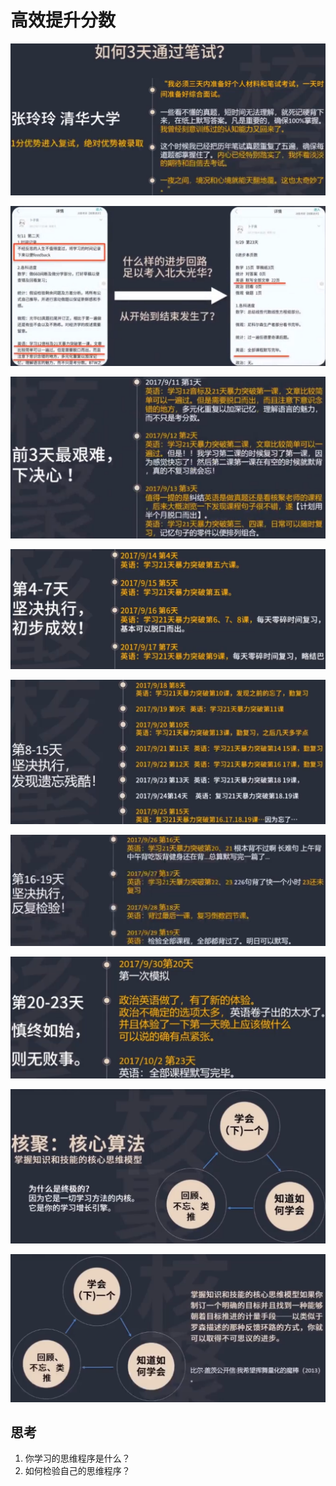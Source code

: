 # 高效提升分数



![image-20220512223909039](resources/image-20220512223909039.png)

![image-20220513145101306](resources/image-20220513145101306.png)

![image-20220513145222531](resources/image-20220513145222531.png)

![image-20220513145250190](resources/image-20220513145250190.png)

![image-20220513145318492](resources/image-20220513145318492.png)

![image-20220513145336929](resources/image-20220513145336929.png)

![image-20220513145356938](resources/image-20220513145356938.png)

![image-20220513145421388](resources/image-20220513145421388.png)

![image-20220513145502605](resources/image-20220513145502605.png)



## 思考

1. 你学习的思维程序是什么？
2. 如何检验自己的思维程序？